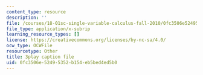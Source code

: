 ```yaml
---
content_type: resource
description: ''
file: /courses/18-01sc-single-variable-calculus-fall-2010/0fc3506e52495352b154eb5bed4ed5b0_tMVwXglUp60.vtt
file_type: application/x-subrip
learning_resource_types: []
license: https://creativecommons.org/licenses/by-nc-sa/4.0/
ocw_type: OCWFile
resourcetype: Other
title: 3play caption file
uid: 0fc3506e-5249-5352-b154-eb5bed4ed5b0
---
```

